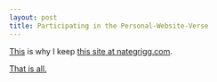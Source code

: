 ```yaml
---
layout: post
title: Participating in the Personal-Website-Verse
---
```


[This](https://matthiasott.com/articles/into-the-personal-website-verse) is why I keep [this site at nategrigg.com](https://www.nategrigg.com/).

[That is all.](https://www.johnhodgman.com/)
